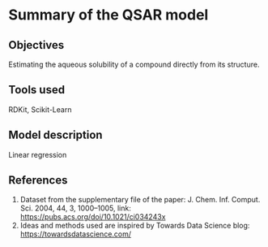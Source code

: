 # Summary of the QSAR model
## Objectives
 Estimating the aqueous solubility of a compound directly from its structure.
## Tools used
RDKit, Scikit-Learn
## Model description
Linear regression
## References 
1. Dataset from the supplementary file of the paper: J. Chem. Inf. Comput. Sci. 2004, 44, 3, 1000–1005, link: https://pubs.acs.org/doi/10.1021/ci034243x
2. Ideas and methods used are inspired by Towards Data Science blog: https://towardsdatascience.com/
